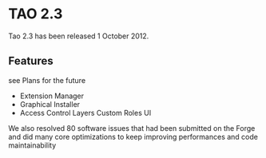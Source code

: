 <!--
parent: 'Past release history'
created_at: '2012-06-15 10:19:03'
updated_at: '2013-02-26 17:29:42'
authors:
    - 'Lionel Lecaque'
tags:
    - 'Past release history'
-->

TAO 2.3
=======

Tao 2.3 has been released 1 October 2012.

Features
--------

see Plans for the future

-   Extension Manager
-   Graphical Installer
-   Access Control Layers Custom Roles UI

We also resolved 80 software issues that had been submitted on the Forge and did many core optimizations to keep improving performances and code maintainability


